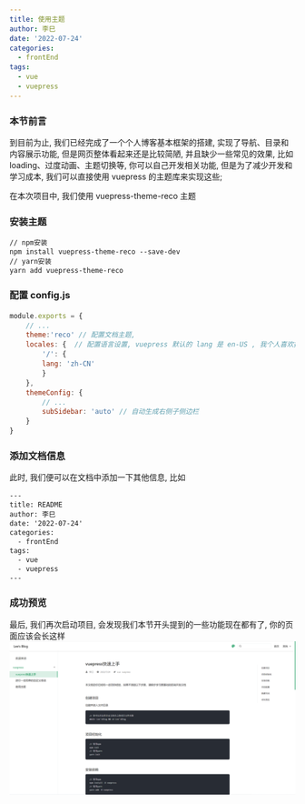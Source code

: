 ```yaml
---
title: 使用主题
author: 李巳
date: '2022-07-24'
categories:
  - frontEnd
tags:
  - vue
  - vuepress
---
```


### 本节前言

到目前为止, 我们已经完成了一个个人博客基本框架的搭建, 实现了导航、目录和内容展示功能, 但是网页整体看起来还是比较简陋, 并且缺少一些常见的效果, 比如 loading、过度动画、主题切换等, 你可以自己开发相关功能, 但是为了减少开发和学习成本, 我们可以直接使用 vuepress 的主题库来实现这些;

在本次项目中, 我们使用 vuepress-theme-reco 主题

### 安装主题

```
// npm安装
npm install vuepress-theme-reco --save-dev
// yarn安装
yarn add vuepress-theme-reco
```

### 配置 config.js

```js
module.exports = {
    // ...
    theme:'reco' // 配置文档主题,
    locales: {  // 配置语言设置, vuepress 默认的 lang 是 en-US , 我个人喜欢把它修改为 zh-CN
        '/': {
        lang: 'zh-CN'
        }
    },
    themeConfig: {
        // ...
        subSidebar: 'auto' // 自动生成右侧子侧边栏
    }
}
```

### 添加文档信息

此时, 我们便可以在文档中添加一下其他信息, 比如

```
---
title: README
author: 李巳
date: '2022-07-24'
categories:
  - frontEnd
tags:
  - vue
  - vuepress
---
```

### 成功预览

最后, 我们再次启动项目, 会发现我们本节开头提到的一些功能现在都有了, 你的页面应该会长这样
![图片](./imgs/themeInit.png)
